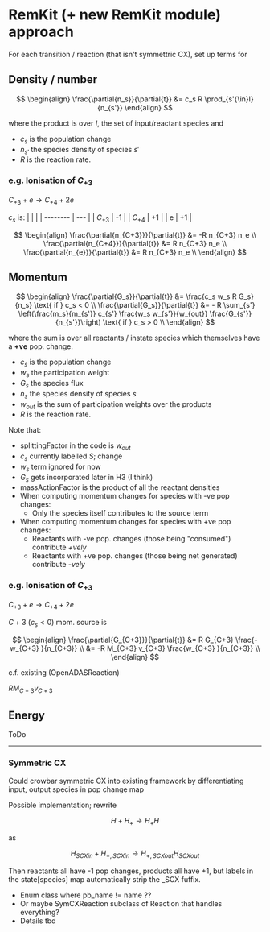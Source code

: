 # RemKit (+ new RemKit module) approach

For each transition / reaction (that isn't symmettric CX), set up terms for

## Density / number
$$
\begin{align}
\frac{\partial{n_s}}{\partial{t}} &= c_s R \prod_{s'{\in}I}{n_{s'}}
\end{align}
$$

where the product is over $I$, the set of input/reactant species and

 - $c_s$ is the population change
 - $n_{s'}$ the species density of species $s'$
 - $R$ is the reaction rate.

### e.g. Ionisation of $C_{+3}$

$C_{+3} + e \to C_{+4} + 2e$

$c_s$ is:
|          |     |
| -------- | --- |
| $C_{+3}$ | -1  |
| $C_{+4}$ | +1  |
| e        | +1  |

$$
\begin{align}
\frac{\partial{n_{C+3}}}{\partial{t}} &= -R n_{C+3} n_e \\
\frac{\partial{n_{C+4}}}{\partial{t}} &= R n_{C+3} n_e \\
\frac{\partial{n_{e}}}{\partial{t}} &= R n_{C+3} n_e \\
\end{align}
$$




## Momentum

$$
\begin{align}
\frac{\partial{G_s}}{\partial{t}} &= \frac{c_s w_s R G_s}{n_s} \text{ if } c_s < 0 \\
\frac{\partial{G_s}}{\partial{t}} &= - R \sum_{s'} \left(\frac{m_s}{m_{s'}} c_{s'} \frac{w_s w_{s'}}{w_{out}} \frac{G_{s'}}{n_{s'}}\right) \text{ if } c_s > 0 \\
\end{align}
$$

where the sum is over all reactants / instate species which themselves have a **+ve** pop. change.

 - $c_s$ is the population change
 - $w_s$ the participation weight
 - $G_s$ the species flux
 - $n_s$ the species density of species $s$
 - $w_{out}$ is the sum of participation weights over the products
 - $R$ is the reaction rate.

Note that:

- splittingFactor in the code is $w_{out}$
- $c_s$ currently labelled $S$; change
- $w_s$ term ignored for now
- $G_s$ gets incorporated later in H3 (I think)
- massActionFactor is the product of all the reactant densities
- When computing momentum changes for species with -ve pop changes:
  - Only the species itself contributes to the source term
- When computing momentum changes for species with +ve pop changes:
  - Reactants with -ve pop. changes (those being "consumed") contribute *+vely*
  - Reactants with +ve pop. changes (those being net generated) contribute *-vely*

### e.g. Ionisation of $C_{+3}$

$C_{+3} + e \to C_{+4} + 2e$

${C+3}$ ($c_s < 0$) mom. source is
 
$$
\begin{align}
\frac{\partial{G_{C+3}}}{\partial{t}} &= R G_{C+3} \frac{- w_{C+3} }{n_{C+3}} \\
                                      &= -R M_{C+3} v_{C+3} \frac{w_{C+3} }{n_{C+3}} \\
\end{align}
$$

c.f. existing (OpenADASReaction)

$R M_{C+3} v_{C+3}$

## Energy

ToDo

---

### Symmetric CX

Could crowbar symmetric CX into existing framework by differentiating input, output species in pop change map
  
Possible implementation; rewrite

$$
\begin{equation}
H + H_{+} \to H_{+} H
\end{equation}
$$

as

$$
\begin{equation}
H_{SCXin} + H_{+,SCXin} \to H_{+,SCXout} H_{SCXout}
\end{equation}
$$

Then reactants all have -1 pop changes, products all have +1, but labels in the state[species] map automatically strip the \_SCX fuffix.

- Enum class where pb_name != name ??
- Or maybe SymCXReaction subclass of Reaction that handles everything?
- Details tbd
